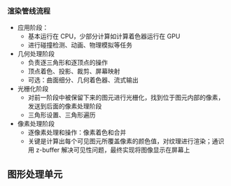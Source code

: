 ### 渲染管线流程
- 应用阶段：
	- 基本运行在 CPU，少部分计算如计算着色器运行在 GPU
	- 进行碰撞检测、动画、物理模拟等任务
- 几何处理阶段
	- 负责逐三角形和逐顶点的操作
	- 顶点着色、投影、裁剪、屏幕映射
	- 可选：曲面细分、几何着色器、流式输出
- 光栅化阶段
	- 对前一阶段中被保留下来的图元进行光栅化，找到位于图元内部的像素，发送到后面的像素处理阶段
	- 三角形设置、三角形遍历
- 像素处理阶段
	- 逐像素处理和操作：像素着色和合并
	- 关键是计算出每个可见图元所覆盖像素的颜色值，对纹理进行渲染；通识用 z-buffer 解决可见性问题，最终实现将图像显示在屏幕上
## 图形处理单元
